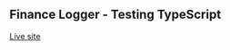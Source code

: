 ## Finance Logger - Testing TypeScript

[Live site](https://redsquirrrel.github.io/finance-logger/)
